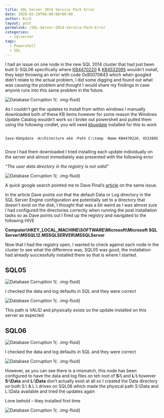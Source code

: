 ```yaml
---
title: SQL Server 2014 Service Pack Error
date: 2020-02-29T08:00:00+00:00
author: Rich
layout: post
permalink: /SQL-Server-2014-Service-Pack-Error
categories:
  - sqlserver
tags:
  - Powershell
  - SQL
---
```


I had an issue on one node in the new SQL 2014 cluster that had just been built S-SQL06 specifically where [KB4470220](https://support.microsoft.com/en-us/help/4470220/cumulative-update-1-for-sql-server-2014-sp3) & [KB4532095](https://support.microsoft.com/en-us/help/4532095/description-of-the-security-update-for-sql-server-2014-sp3-gdr-feb) wouldn’t install, they kept throwing an error with code 0x80070643 which when googled didn’t relate to the actual problem, I did some digging and found out what was causing the problem and thought I would share my findings in case anyone runs into this same problem in the future.

![Database Corruption 1](/assets/img/SQL-Service-Pack-Install-Error-1.jpg){: .img-fluid}

As I couldn’t get the updates to install from within windows I manually downloaded both of these KB items however for some reason the Windows Update Catalog wouldn’t work so I broke out powershell and pulled them using the following cmdlet, you will need [kbupdate](https://github.com/potatoqualitee/kbupdate) installed for this to work

<pre>
    <code class="powershell">
Save-KbUpdate -Architecture x64 -Path C:\temp -Name KB4470220, 4532095
    </code>
</pre>

Once I had them downloaded I tried installing each update individually on the server and almost immediately was presented with the following error

*“The user data directory in the registry is not valid”*

![Database Corruption 1](/assets/img/SQL-Service-Pack-Install-Error-2.png){: .img-fluid}

A quick google search pointed me to Dave Pinal’s [article](https://blog.sqlauthority.com/2015/05/16/sql-server-service-pack-error-the-user-data-directory-in-the-registry-is-not-valid-verify-defaultdata-key-under-the-instance-hive-points-to-a-valid-directory/) on the same issue.  

In the article Dave points out that the default Data or Log directory in the SQL Server Engine configuration are potentially set to a directory that doesn't exist on the disk, I thought that was a bit weird as I was almost sure I had configured the directories correctly when running the post installation tasks so as Dave points out I fired up the registry and navigated to the following HIVE 

**Computer\HKEY_LOCAL_MACHINE\SOFTWARE\Microsoft\Microsoft SQL Server\MSSQL12.MSSQLSERVER\MSSQLServer**

Now that I had the registry open, I wanted to check against each node in the cluster to see what the difference was, SQL05 was good, the installation had already successfully installed there so that is where I started.

## SQL05

![Database Corruption 1](/assets/img/SQL-Service-Pack-Install-Error-3.jpg){: .img-fluid}

I checked the data and log defaults in SQL and they were correct

![Database Corruption 1](/assets/img/SQL-Service-Pack-Install-Error-4.jpg){: .img-fluid}

This path is VALID and physically exists so the update installed on this server as expected

## SQL06

![Database Corruption 1](/assets/img/SQL-Service-Pack-Install-Error-5.jpg){: .img-fluid}

I checked the data and log defaults in SQL and they were correct

![Database Corruption 1](/assets/img/SQL-Service-Pack-Install-Error-6.png){: .img-fluid}

However, as you can see there is a mismatch, this node has been configured to have the data and log files on teh root of **S:\\** and **L:\\** however **S:\Data** and **L:\Data** don’t actually exist at all so I created the Data directory on both S:\ & L:\ drives on SQL06 which made the physical path S:\Data and L:\Data available and tried the updates again

Lone behold – they installed first time

![Database Corruption 1](/assets/img/SQL-Service-Pack-Install-Error-7.jpg){: .img-fluid}